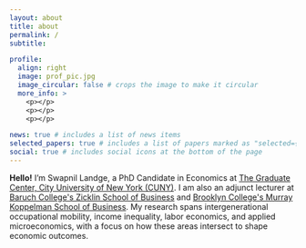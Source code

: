 ```yaml
---
layout: about
title: about
permalink: /
subtitle: 

profile:
  align: right
  image: prof_pic.jpg
  image_circular: false # crops the image to make it circular
  more_info: >
    <p></p>
    <p></p>
    <p></p>

news: true # includes a list of news items
selected_papers: true # includes a list of papers marked as "selected={true}"
social: true # includes social icons at the bottom of the page
---
```


<a><strong>Hello!</strong></a> I’m Swapnil Landge, a PhD Candidate in Economics at [The Graduate Center, City University of New York (CUNY)](https://www.gc.cuny.edu/). I am also an adjunct lecturer at [Baruch College's Zicklin School of Business](https://www.baruch.cuny.edu/) and [Brooklyn College's Murray Koppelman School of Business](https://www.brooklyn.edu/). My research spans intergenerational occupational mobility, income inequality, labor economics, and applied microeconomics, with a focus on how these areas intersect to shape economic outcomes.
